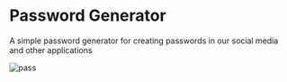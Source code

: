 # Password Generator

A simple password generator for creating passwords in our social media and other applications

![pass](https://user-images.githubusercontent.com/110081044/212470981-3683bb95-45b6-4d9d-b0a0-14818f510348.PNG)
